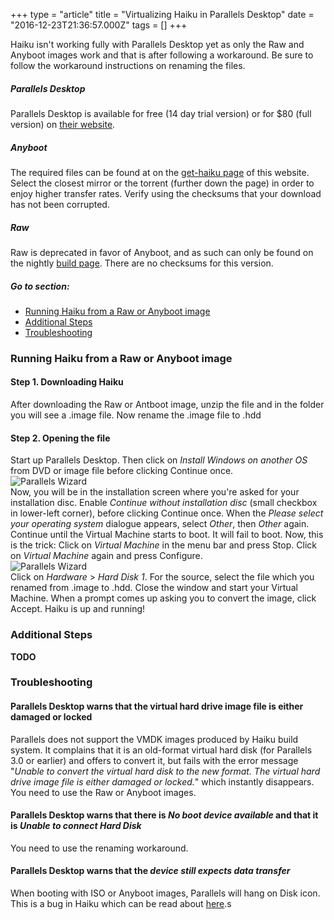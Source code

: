 +++
type = "article"
title = "Virtualizing Haiku in Parallels Desktop"
date = "2016-12-23T21:36:57.000Z"
tags = []
+++

<div class="box-warning">Haiku isn't working fully with Parallels Desktop yet as only the Raw and Anyboot images work and that is after following a workaround. Be sure to follow the workaround instructions on renaming the files.</div>

##### Parallels Desktop

Parallels Desktop is available for free (14 day trial version) or for $80 (full version) on [their website](http://www.parallels.com/products/desktop/).

##### Anyboot

The required files can be found at on the [get-haiku page](http://www.haiku-os.org/get-haiku) of this website. Select the closest mirror or the torrent (further down the page) in order to enjoy higher transfer rates. Verify using the checksums that your download has not been corrupted.

##### Raw

Raw is deprecated in favor of Anyboot, and as such can only be found on the nightly [build page](http://haiku-files.org/haiku/development/). There are no checksums for this version.

##### Go to section:

*   [Running Haiku from a Raw or Anyboot image](#part_rawimage)
*   [Additional Steps](#part_additional)
*   [Troubleshooting](#part_trouble)

### Running Haiku from a Raw or Anyboot image

#### Step 1. Downloading Haiku

After downloading the Raw or Antboot image, unzip the file and in the folder you will see a .image file. Now rename the .image file to .hdd

#### Step 2. Opening the file

Start up Parallels Desktop. Then click on _Install Windows on another OS_ from DVD or image file before clicking <span class="button">Continue</span> once.  
![Parallels Wizard](/files/parallels_image1_1.png)  
Now, you will be in the installation screen where you're asked for your installation disc. Enable _Continue without installation disc_ (small checkbox in lower-left corner), before clicking <span class="button">Continue</span> once. When the _Please select your operating system_ dialogue appears, select _Other_, then _Other_ again. Continue until the Virtual Machine starts to boot. It will fail to boot. Now, this is the trick: Click on _Virtual Machine_ in the menu bar and press <span class="button">Stop</span>. Click on _Virtual Machine_ again and press <span class="button">Configure</span>.  
![Parallels Wizard](/files/parallels_image2_1.png)  
Click on _Hardware_ > _Hard Disk 1_. For the source, select the file which you renamed from .image to .hdd. Close the window and start your Virtual Machine. When a prompt comes up asking you to convert the image, click <span class="button">Accept</span>. Haiku is up and running!  

### Additional Steps

**TODO**  

### Troubleshooting

#### Parallels Desktop warns that the virtual hard drive image file is either damaged or locked

Parallels does not support the VMDK images produced by Haiku build system. It complains that it is an old-format virtual hard disk (for Parallels 3.0 or earlier) and offers to convert it, but fails with the error message "_Unable to convert the virtual hard disk to the new format. The virtual hard drive image file is either damaged or locked._" which instantly disappears. You need to use the Raw or Anyboot images.

#### Parallels Desktop warns that there is _No boot device available_ and that it is _Unable to connect Hard Disk_

You need to use the renaming workaround.

#### Parallels Desktop warns that the _device still expects data transfer_

When booting with ISO or Anyboot images, Parallels will hang on Disk icon. This is a bug in Haiku which can be read about [here](http://dev.haiku-os.org/ticket/4502).s